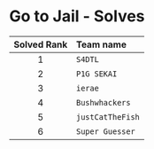 # Go to Jail - Solves
| Solved Rank | Team name |
|:-----------:|:----------|
| 1 | `S4DTL` |
| 2 | `P1G SEKAI` |
| 3 | `ierae` |
| 4 | `Bushwhackers` |
| 5 | `justCatTheFish` |
| 6 | `Super Guesser` |